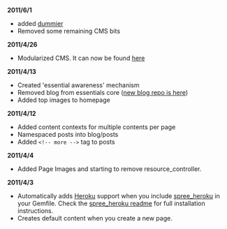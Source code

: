 **2011/6/1**

* added [dummier](https://github.com/citrus/dummier)
* Removed some remaining CMS bits


**2011/4/26**

* Modularized CMS. It can now be found [here](https://github.com/citrus/spree_essential_cms)


**2011/4/13**

* Created 'essential awareness' mechanism
* Removed blog from essentials core ([new blog repo is here](https://github.com/citrus/spree_essential_blog))
* Added top images to homepage 


**2011/4/12**

* Added content contexts for multiple contents per page
* Namespaced posts into blog/posts
* Added `<!-- more -->` tag to posts


**2011/4/4**

* Added Page Images and starting to remove resource_controller.


**2011/4/3**

* Automatically adds [Heroku](http://heroku.com) support when you include [spree_heroku](https://github.com/paxer/spree-heroku) in your Gemfile. Check the [spree_heroku readme](https://github.com/paxer/spree-heroku#readme) for full installation instructions.
* Creates default content when you create a new page.

